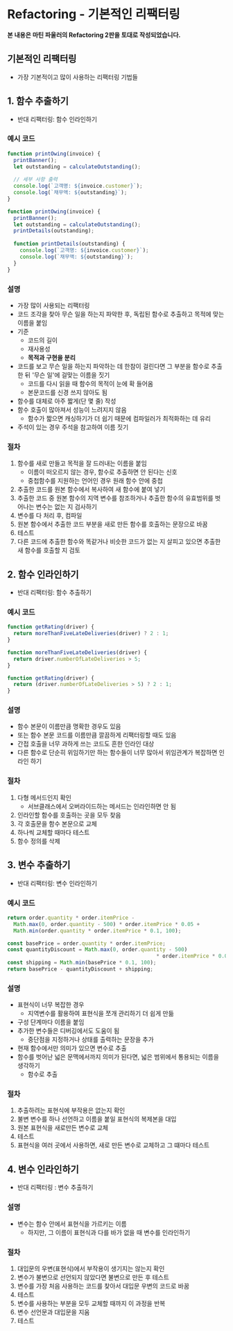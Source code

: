 # Refactoring - 기본적인 리팩터링

**본 내용은 마틴 파울러의 Refactoring 2판을 토대로 작성되었습니다.**



## 기본적인 리팩터링

* 가장 기본적이고 많이 사용하는 리팩터링 기법들



## 1. 함수 추출하기

* 반대 리팩터링: 함수 인라인하기



### 예시 코드

```JavaScript
function printOwing(invoice) {
  printBanner();
  let outstanding = calculateOutstanding();
  
  // 세부 사항 출력
  console.log(`고객명: ${invoice.customer}`);
  console.log(`채무액: ${outstanding}`);
}
```



```JavaScript
function printOwing(invoice) {
  printBanner();
  let outstanding = calculateOutstanding();
  printDetails(outstanding);
  
  function printDetails(outstanding) {
    console.log(`고객명: ${invoice.customer}`);
    console.log(`채무액: ${outstanding}`);
  }
}
```



### 설명

* 가장 많이 사용되는 리팩터링
* 코드 조각을 찾아 무슨 일을 하는지 파악한 후, 독립된 함수로 추출하고 목적에 맞는 이름을 붙임
* 기준
  * 코드의 길이
  * 재사용성
  * **목적과 구현을 분리**
* 코드를 보고 무슨 일을 하는지 파악하는 데 한참이 걸린다면 그 부분을 함수로 추출한 뒤 '무슨 일'에 걸맞는 이름을 짓기
  * 코드를 다시 읽을 때 함수의 목적이 눈에 확 들어옴
  * 본문코드를 신경 쓰지 않아도 됨
* 함수를 대체로 아주 짧게(단 몇 줄) 작성
* 함수 호출이 많아져서 성능이 느려지지 않음
  * 함수가 짧으면 캐싱하기가 더 쉽기 때문에 컴파일러가 최적화하는 데 유리
* 주석이 있는 경우 주석을 참고하여 이름 짓기



### 절차

1. 함수를 새로 만들고 목적을 잘 드러내는 이름을 붙임
   - 이름이 떠오르지 않는 경우, 함수로 추출하면 안 된다는 신호
   - 중첩함수를 지원하는 언어인 경우 원래 함수 안에 중첩
2. 추출한 코드를 원본 함수에서 복사하여 새 함수에 붙여 넣기
3. 추출한 코드 중 원본 함수의 지역 변수를 참조하거나 추출한 함수의 유효범위를 벗어나는 변수는 없는 지 검사하기
4. 변수를 다 처리 후, 컴파일
5. 원본 함수에서 추출한 코드 부분을 새로 만든 함수를 호출하는 문장으로 바꿈
6. 테스트
7. 다른 코드에 추출한 함수와 똑같거나 비슷한 코드가 없는 지 살피고 있으면 추출한 새 함수를 호출할 지 검토



## 2. 함수 인라인하기

* 반대 리팩터링: 함수 추출하기



### 예시 코드

```JavaScript
function getRating(driver) {
  return moreThanFiveLateDeliveries(driver) ? 2 : 1;
}

function moreThanFiveLateDeliveries(driver) {
  return driver.numberOfLateDeliveries > 5;
}
```



```JavaScript
function getRating(driver) {
  return (driver.numberOfLateDeliveries > 5) ? 2 : 1;
}
```



### 설명

* 함수 본문이 이름만큼 명확한 경우도 있음
* 또는 함수 본문 코드를 이름만큼 깔끔하게 리팩터링할 때도 있음
* 간접 호출을 너무 과하게 쓰는 코드도 흔한 인라인 대상
* 다른 함수로 단순히 위임하기만 하는 함수들이 너무 많아서 위임관계가 복잡하면 인라인 하기



### 절차

1. 다형 메서드인지 확인
   - 서브클래스에서 오버라이드하는 메서드는 인라인하면 안 됨
2. 인라인할 함수를 호출하는 곳을 모두 찾음
3. 각 호출문을 함수 본문으로 교체
4. 하나씩 교체할 때마다 테스트
5. 함수 정의를 삭제



## 3. 변수 추출하기

* 반대 리팩터링: 변수 인라인하기



### 예시 코드

```JavaScript
return order.quantity * order.itemPrice -
  Math.max(0, order.quantity - 500) * order.itemPrice * 0.05 +
  Math.min(order.quantity * order.itemPrice * 0.1, 100);
```



```JavaScript
const basePrice = order.quantity * order.itemPrice;
const quantityDiscount = Math.max(0, order.quantity - 500)
												* order.itemPrice * 0.05;
const shipping = Math.min(basePrice * 0.1, 100);
return basePrice - quantityDiscount + shipping;
```



### 설명

* 표현식이 너무 복잡한 경우
  * 지역변수를 활용하여 표현식을 쪼개 관리하기 더 쉽게 만듦
* 구성 단계마다 이름을 붙임
* 추가한 변수들은 디버깅에서도 도움이 됨
  * 중단점을 지정하거나 상태를 출력하는 문장을 추가
* 현재 함수에서만 의미가 있으면 변수로 추출
* 함수를 벗어난 넓은 문맥에서까지 의미가 된다면, 넓은 범위에서 통용되는 이름을 생각하기
  * 함수로 추출



### 절차

1. 추출하려는 표현식에 부작용은 없는지 확인
2. 불변 변수를 하나 선언하고 이름을 붙일 표현식의 복제본을 대입
3. 원본 표현식을 새로만든 변수로 교체
4. 테스트
5. 표현식을 여러 곳에서 사용하면, 새로 만든 변수로 교체하고 그 떄마다 테스트



## 4. 변수 인라인하기

* 반대 리팩터링 : 변수 추출하기



### 설명

* 변수는 함수 안에서 표현식을 가르키는 이름
  * 하지만, 그 이름이 표현식과 다를 바가 없을 때 변수를 인라인하기



### 절차

1. 대입문의 우변(표현식)에서 부작용이 생기지는 않는지 확인
2. 변수가 불변으로 선언되지 않았다면 불변으로 만든 후 테스트
3. 변수를 가장 처음 사용하는 코드를 찾아서 대입문 우변의 코드로 바꿈
4. 테스트
5. 변수를 사용하는 부분을 모두 교체할 때까지 이 과정을 반복
6. 변수 선언문과 대입문을 지움
7. 테스트